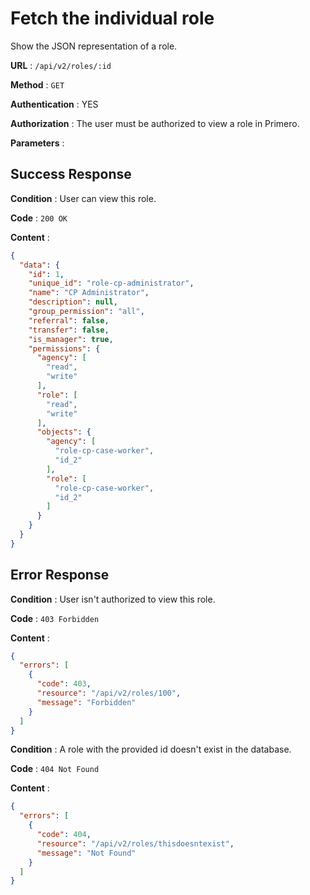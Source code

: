 # Fetch the individual role

Show the JSON representation of a role.

**URL** : `/api/v2/roles/:id`

**Method** : `GET`

**Authentication** : YES

**Authorization** : The user must be authorized to view a role in Primero.

**Parameters** :

## Success Response

**Condition** : User can view this role.

**Code** : `200 OK`

**Content** :

```json
{
  "data": {
    "id": 1,
    "unique_id": "role-cp-administrator",
    "name": "CP Administrator",
    "description": null,
    "group_permission": "all",
    "referral": false,
    "transfer": false,
    "is_manager": true,
    "permissions": {
      "agency": [
        "read",
        "write"
      ],
      "role": [
        "read",
        "write"
      ],
      "objects": {
        "agency": [
          "role-cp-case-worker",
          "id_2"
        ],
        "role": [
          "role-cp-case-worker",
          "id_2"
        ]
      }
    }
  }
}
```
## Error Response

**Condition** : User isn't authorized to view this role.

**Code** : `403 Forbidden`

**Content** :

```json
{
  "errors": [
    {
      "code": 403,
      "resource": "/api/v2/roles/100",
      "message": "Forbidden"
    }
  ]
}

```
**Condition** : A role with the provided id doesn't exist in the database.

**Code** : `404 Not Found`

**Content** :

```json
{
  "errors": [
    {
      "code": 404,
      "resource": "/api/v2/roles/thisdoesntexist",
      "message": "Not Found"
    }
  ]
}

```
